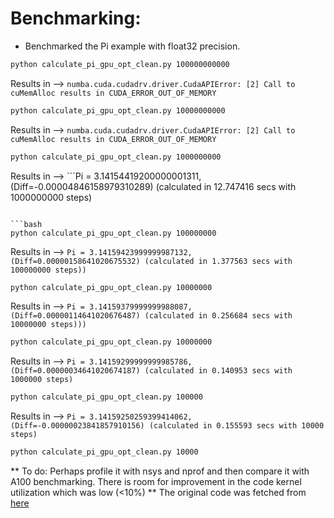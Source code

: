Benchmarking:
==============

* Benchmarked the Pi example with float32 precision.

```bash
python calculate_pi_gpu_opt_clean.py 100000000000
```
Results in --> ```numba.cuda.cudadrv.driver.CudaAPIError: [2] Call to cuMemAlloc results in CUDA_ERROR_OUT_OF_MEMORY```

```bash
python calculate_pi_gpu_opt_clean.py 10000000000
```
Results in --> ```numba.cuda.cudadrv.driver.CudaAPIError: [2] Call to cuMemAlloc results in CUDA_ERROR_OUT_OF_MEMORY```

```bash
python calculate_pi_gpu_opt_clean.py 1000000000
```
Results in --> ```Pi = 3.14154419200000001311, (Diff=-0.00004846158979310289) (calculated in 12.747416 secs with 1000000000 steps)
```

```bash
python calculate_pi_gpu_opt_clean.py 100000000
```
Results in --> ```Pi = 3.14159423999999987132, (Diff=0.00000158641020675532) (calculated in 1.377563 secs with 100000000 steps))```

```bash
python calculate_pi_gpu_opt_clean.py 10000000
```
Results in --> ```Pi = 3.14159379999999988087, (Diff=0.00000114641020676487) (calculated in 0.256684 secs with 10000000 steps)))```

```bash
python calculate_pi_gpu_opt_clean.py 10000000
```
Results in --> ```Pi = 3.14159299999999985786, (Diff=0.00000034641020674187) (calculated in 0.140953 secs with 1000000 steps)```


```bash
python calculate_pi_gpu_opt_clean.py 100000
```
Results in --> ```Pi = 3.14159250259399414062, (Diff=-0.00000023841857910156) (calculated in 0.155593 secs with 10000 steps)```

```bash
python calculate_pi_gpu_opt_clean.py 10000
```

** To do: Perhaps profile it with nsys and nprof and then compare it with A100 benchmarking. There is room for improvement in the code kernel utilization which was low (<10%)
** The original code was fetched from [here](https://github.com/kf-cuanschutz/gpu_programming_December_2023/blob/main/calculate_pi_gpu_opt_clean.py)

